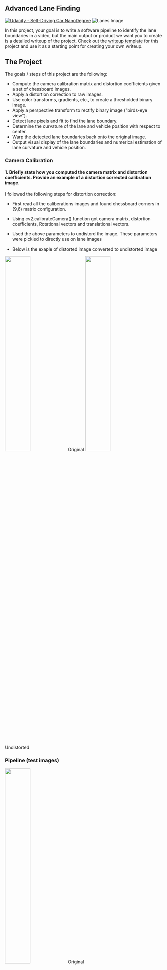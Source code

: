 ## Advanced Lane Finding
[![Udacity - Self-Driving Car NanoDegree](https://s3.amazonaws.com/udacity-sdc/github/shield-carnd.svg)](http://www.udacity.com/drive)
![Lanes Image](./examples/example_output.jpg)

In this project, your goal is to write a software pipeline to identify the lane boundaries in a video, but the main output or product we want you to create is a detailed writeup of the project.  Check out the [writeup template](https://github.com/udacity/CarND-Advanced-Lane-Lines/blob/master/writeup_template.md) for this project and use it as a starting point for creating your own writeup.  


The Project
---

The goals / steps of this project are the following:

* Compute the camera calibration matrix and distortion coefficients given a set of chessboard images.
* Apply a distortion correction to raw images.
* Use color transforms, gradients, etc., to create a thresholded binary image.
* Apply a perspective transform to rectify binary image ("birds-eye view").
* Detect lane pixels and fit to find the lane boundary.
* Determine the curvature of the lane and vehicle position with respect to center.
* Warp the detected lane boundaries back onto the original image.
* Output visual display of the lane boundaries and numerical estimation of lane curvature and vehicle position.

### Camera Calibration

#### 1. Briefly state how you computed the camera matrix and distortion coefficients. Provide an example of a distortion corrected calibration image.

I followed the following steps for distortion correction:
* First read all the caliberations images and found chessboard corners in (9,6) matrix configuration.
* Using cv2.calibrateCamera() function got camera matrix, distortion coefficients, Rotational vectors and translational vectors.
* Used the above parameters to undistord the image. These parameters were pickled to directly use on lane images

* Below is the exaple of distorted image converted to undistorted image

<p>
 <img src="./output_steps/original_chess_cal.png" width="40%" height="40%">Original
 <img src="./output_steps/distortion_corrected_cal.png" width="40%" height="40%">Undistorted
<br>
</p>

### Pipeline (test images)

<p>
 <img src="./output_steps/sample_lane.png" width="40%" height="40%">Original
<p>
  
#### 1. Provide an example of a distortion-corrected image.
Used the pickled mtx and dist parameters to undistort lane images.

<p>
 <img src="./output_steps/undistort_lane.png" width="40%" height="40%">undistort_lane
<p>
  
#### 2. Describe how (and identify where in your code) you used color transforms, gradients or other methods to create a thresholded binary image. Provide an example of a binary image result.

* I  applied hls transform in apply_hls() function using cv2.cvtColor(img, cv2.COLOR_RGB2HLS) function. Then I selected S- channel and applied a thresholf of (170, 255).
* I also applied gradient transform using sobel function in the x-axis. And applied a threshold of (15, 100).
* Then  combined the above 2 color and gradient transforms to  onbtain the transformed image with lane lines.

<p>
 <img src="./output_steps/color_grad_th_lane.png" width="40%" height="40%">color_grad_lane
<p>
  
#### 3. Describe how (and identify where in your code) you performed a perspective transform and provide an example of a transformed image.

Performed the perspective transform in perspective_transform() function using cv2.getPerspectiveTransform(src, dst).
Here src and dst are the four points identified on binary src image to be transformed to dst bird-eye view image.
This  helps in identifying curved lanes very eaisly.

<p>
 <img src="./output_steps/bird_view_lane.png" width="40%" height="40%">bird_view_lane
<p>

#### 4. Describe how (and identify where in your code) you identified lane-line pixels and fit their positions with a polynomial?

Lane lines are identified in findLines() function. 

* I use histogram to ascertain peaks along the x-axis of the perspective transformed images. First image is divided into equal halves and the histogram peaks are identified as left and right lane lines starting points.
* Then i used sliding windows to slide up the lane lines and identify points for lane lines. 
* A value of minimum pixels (set as 50) determines the sliding of window. When minimum number of lane pixels are identified in new window, the left and right lane values are appended.
* Thus we obtain list of points for left and right lanes. 
* These are fit to a second order polynomial using np.polyfit function and can be plotted on the binary as shown below.

<p>
 <img src="./output_steps/fit_lines.png" width="40%" height="40%">fit_lines
<p>
  
#### 4. Describe how (and identify where in your code) you calculated the radius of curvature of the lane and the position of the vehicle with respect to center.

To fit the image to real world distances, I took 30/720 meters per pixel in x- direction and 3.7/700 meters per pixel in y- direction.

* Using the above convertion factor, I fit the lane lines in real world.
* Using the polynomial coefficients, radius of curvature is calculated using formulae in calculate_values() method. Similarly position of vehicle is also identified.

#### 5. Provide an example image of your result plotted back down onto the road such that the lane area is identified clearly.

The below final image shows the identified Lane Area.

<p>
 <img src="./output_steps/marked_lane.png" width="40%" height="40%">marked_lane
<p>
  
### Provide a link to your final video output. Your pipeline should perform reasonably well on the entire project video (wobbly lines are ok but no catastrophic failures that would cause the car to drive off the road!)

The video is stored in output_videos folder.

<p align="center">
 <a href="https://youtu.be/mlXgRlVa1O4"><img src="./gif.gif" alt="Overview" width="50%" height="50%"></a>
 <br>Results
</p>

### Briefly discuss any problems / issues you faced in your implementation of this project. Where will your pipeline likely fail? What could you do to make it more robust?

* Problems faced - 
1. I faced some issues in sliding windows on how it actually works. And this took some time to understand.
2. Identifying proper thresholds for binary took some time as the lane lines were not getting properly detected. Solved the issue by visualizing the results and experimenting with different values.

* Pipeline challenges - 
1. Detected lane is slightly tapering at the top on turning right lane.
2. In extreme lighting condition, detected lanes have some degree of noise.

I think these can be minimised if I average the lane lines over historical n-frames.
